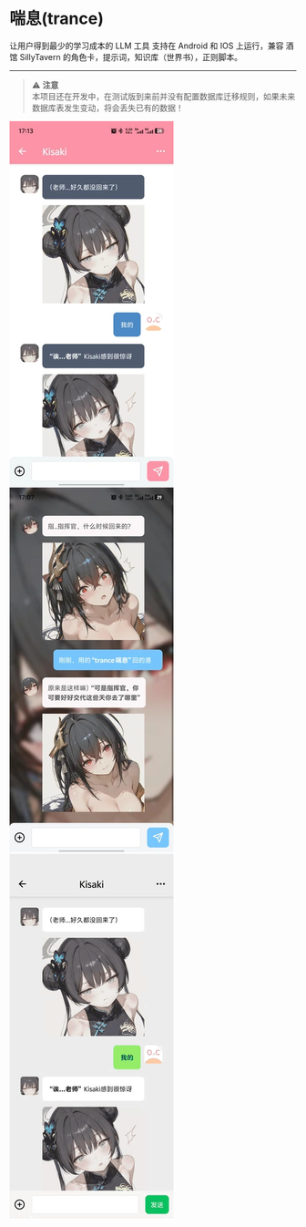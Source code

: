 # 喘息(trance)

让用户得到最少的学习成本的 LLM 工具 支持在 Android 和 IOS 上运行，兼容 酒馆 SillyTavern 的角色卡，提示词，知识库（世界书），正则脚本。

---

> ⚠️ **注意**  
> 本项目还在开发中，在测试版到来前并没有配置数据库迁移规则，如果未来数据库表发生变动，将会丢失已有的数据！

![preview01](docs/readme/trance_01.webp)
![preview02](docs/readme/trance_02.webp)
![preview03](docs/readme/trance_03.gif)
